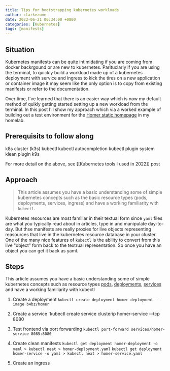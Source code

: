 ```yaml
---
title: Tips for bootstrapping kubernetes workloads
author: clarkezone
date: 2022-06-21 00:34:00 +0800
categories: [Kubernetes]
tags: [manifests]
---
```

## Situation
Kubernetes manifests can be quite intimidating if you are coming from docker backrgound or are new to kubernetes.  Parituclarly if you are using the terminal, to quickly build a workload made up of a kubernetes deployment with service and ingress to kick the tires on a new application or container image it may seem like the only option is to copy from existing manifests or refer to the documentation.

Over time, I've learned that there is an easier way which is now my default method of quikly getting started setting up a new workload from the terminal.  In this post I'll show my approach which via a worked example of building out a test environment for the [Homer static homepage](https://github.com/bastienwirtz/homer) in my homelab.

## Prerequisits to follow along
k8s cluster (k3s)
kubectl
kubectl autocompletion
kubectl plugin system
klean plugin
k9s

For more detail on the above, see [[Kubernetes tools I used in 2022]] post

## Approach
> This article assumes you have a basic understanding some of simple kubernetes concepts 
> such as the basic resource types (pods, deployments, services, ingress) and have a 
> working familiarity with `kubectl`.

Kubernetes resources are most familiar in their textual form since `yaml` files are what you typically read about in articles, type in and manipulate day-to-day.  But thse manifests are really proxies for live objects representing reasources that live in the kubernetes resource database in your cluster.  One of the many nice features of `kubectl`  is the ability to convert from this live "object" form back to the textrual representation. So once you have an object you can get it back as yaml. 

## Steps
This article assumes you have a basic understanding some of simple kubernetes concepts such as resource types [pods](https://kubernetes.io/docs/concepts/workloads/pods/), [deployments](https://kubernetes.io/docs/concepts/workloads/controllers/deployment/), [services](https://kubernetes.io/docs/concepts/services-networking/service/) and have a working familiarity with kubectl

1. Create a deployment
`kubectl create deployment homer-deployment --image b4bz/homer`

2. Create a service
`kubectl create service clusterip homer-service --tcp 8080

3. Test frontend via port forwarding
`kubectl port-forward services/homer-service 8085:8080`

4. Create clean manifests
`kubectl get deployment homer-deployment -o yaml > kubectl neat > homer-deployment.yaml`
`kubectl get deployment homer-service -o yaml > kubectl neat > homer-service.yaml`

5. Create an ingress

